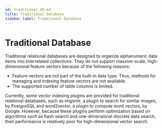 ```yaml
---
id: traditional_db.md
title: Traditional Database
sidebar_label: Traditional Database
---
```


# Traditional Database

Traditional relational databases are designed to organize alphanumeric data items into interrelated collections. They do not support massive-scale, high-dimensional feature vectors because of the following reasons:

- Feature vectors are not part of the built-in data type. Thus, methods for managing and indexing feature vectors are not available. 
- The supported number of table columns is limited.

Currently, some vector indexing plugins are provided for traditional relational databases, such as imgsmlr, a plugin to search for similar images, by PostgreSQL and word2vector, a plugin to compute word vectors, by Google. However, because these plugins perform optimization based on algorithms such as hash search and one-dimensional discrete data search, their performance is relatively poor for high-dimensional vector search.
